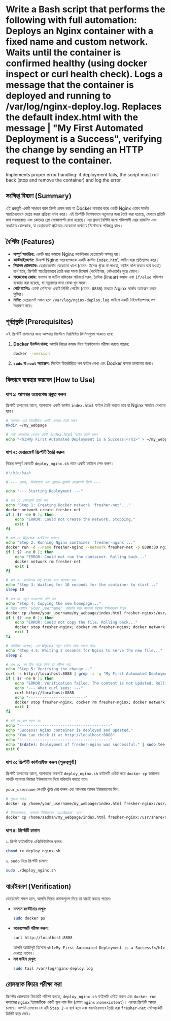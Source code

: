 # Write a Bash script that performs the following with full automation: Deploys an Nginx container with a fixed name and custom network. Waits until the container is confirmed healthy (using docker inspect or curl health check). Logs a message that the container is deployed and running to /var/log/nginx-deploy.log. Replaces the default index.html with the message | "My First Automated Deployment is a Success", verifying the change by sending an HTTP request to the container.


Implements proper error handling: if deployment fails, the script must roll back (stop and remove the container) and log the error.

## সংক্ষিপ্ত বিবরণ (Summary)

এই প্রকল্পটি একটি সাধারণ ব্যাশ স্ক্রিপ্ট প্রদান করে যা Docker ব্যবহার করে একটি Nginx ওয়েব সার্ভার স্বয়ংক্রিয়ভাবে ডেপ্লয় করার প্রক্রিয়া বর্ণনা করে। এই স্ক্রিপ্টটি বিশেষভাবে নতুনদের জন্য তৈরি করা হয়েছে, যেখানে প্রতিটি ধাপ সহজবোধ্য এবং কোডের ফ্লো সোজাসাপ্টা রাখা হয়েছে। এর প্রধান বৈশিষ্ট্য হলো শক্তিশালী এরর হ্যান্ডলিং এবং স্বয়ংক্রিয় রোলব্যাক, যা ডেপ্লয়মেন্ট প্রক্রিয়ার যেকোনো ব্যর্থতায় সিস্টেমকে পরিচ্ছন্ন রাখে।

## বৈশিষ্ট্য (Features)

- **সম্পূর্ণ স্বয়ংক্রিয়:** একটি মাত্র কমান্ডে Nginx কন্টেইনার ডেপ্লয়মেন্ট সম্পন্ন হয়।
- **কাস্টমাইজেশন:** ডিফল্ট Nginx ওয়েবপেজকে একটি কাস্টম `index.html` ফাইল দ্বারা প্রতিস্থাপন করে।
- **নিরাপদ রোলব্যাক:** ডেপ্লয়মেন্টের যেকোনো ধাপে (যেমন: ইমেজ খুঁজে না পাওয়া, ফাইল কপি করতে ব্যর্থ হওয়া) ব্যর্থ হলে, স্ক্রিপ্টটি স্বয়ংক্রিয়ভাবে তৈরি করা সমস্ত রিসোর্স (কন্টেইনার, নেটওয়ার্ক) মুছে ফেলে।
- **সহজবোধ্য কোড:** ফাংশন বা জটিল লজিকের পরিবর্তে সরল, রৈখিক (linear) কমান্ড এবং `if/else` কন্ডিশন ব্যবহার করা হয়েছে, যা নতুনদের জন্য বোঝা খুব সহজ।
- **পোর্ট ম্যাপিং:** হোস্ট মেশিনের একটি নির্দিষ্ট পোর্টের (যেমন: `8888`) মাধ্যমে Nginx সার্ভার অ্যাক্সেস করার সুবিধা।
- **লগিং:** ডেপ্লয়মেন্ট সফল হলে `/var/log/nginx-deploy.log` ফাইলে একটি টাইমস্ট্যাম্পসহ লগ সংরক্ষণ করে।

## পূর্বপ্রস্তুতি (Prerequisites)

এই স্ক্রিপ্টটি চালানোর জন্য আপনার সিস্টেমে নিম্নলিখিত জিনিসগুলো থাকতে হবে:

1.  **Docker ইনস্টল থাকা:**
    আপনি নিচের কমান্ড দিয়ে ইনস্টলেশন পরীক্ষা করতে পারেন:
    ```bash
    docker --version
    ```
2.  **`sudo` বা `root` অ্যাক্সেস:**
    সিস্টেম ডিরেক্টরিতে লগ ফাইল লেখা এবং Docker কমান্ড চালানোর জন্য।

## কিভাবে ব্যবহার করবেন (How to Use)

### ধাপ ১: আপনার ওয়েবপেজ প্রস্তুত করুন

স্ক্রিপ্টটি চালানোর আগে, আপনাকে একটি কাস্টম `index.html` ফাইল তৈরি করতে হবে যা Nginx সার্ভারে দেখানো হবে।

```bash
# আপনার হোম ডিরেক্টরিতে একটি ফোল্ডার তৈরি করুন
mkdir ~/my_webpage

# সেই ফোল্ডারের ভেতরে একটি index.html ফাইল তৈরি করুন
echo "<h1>My First Automated Deployment is a Success!</h1>" > ~/my_webpage/index.html
```

### ধাপ ২: ডেপ্লয়মেন্ট স্ক্রিপ্টটি তৈরি করুন

নিচের সম্পূর্ণ কোডটি `deploy_nginx.sh` নামে একটি ফাইলে সেভ করুন।

```bash
#!/bin/bash

# --- চূড়ান্ত, নির্ভরযোগ্য এবং ফ্রেসার-ফ্রেন্ডলি ডেপ্লয়মেন্ট স্ক্রিপ্ট ---

echo "--- Starting Deployment ---"

# ধাপ ১: নেটওয়ার্ক তৈরি করা
echo "Step 1: Creating Docker network 'fresher-net'..."
docker network create fresher-net
if [ $? -ne 0 ]; then
    echo "ERROR: Could not create the network. Stopping."
    exit 1
fi

# ধাপ ২: Nginx কন্টেইনার চালানো
echo "Step 2: Running Nginx container 'fresher-nginx'..."
docker run -d --name fresher-nginx --network fresher-net -p 8888:80 nginx
if [ $? -ne 0 ]; then
    echo "ERROR: Could not run the container. Rolling back..."
    docker network rm fresher-net
    exit 1
fi

# ধাপ ৩: কন্টেইনার চালু হওয়ার জন্য অপেক্ষা করা
echo "Step 3: Waiting for 10 seconds for the container to start..."
sleep 10

# ধাপ ৪: নতুন ওয়েবপেজ কপি করা
echo "Step 4: Copying the new homepage..."
# নিচের লাইনে 'your_username' পরিবর্তন করে আপনার নিজের ইউজারনেম লিখুন
docker cp /home/your_username/my_webpage/index.html fresher-nginx:/usr/share/nginx/html/index.html
if [ $? -ne 0 ]; then
    echo "ERROR: Could not copy the file. Rolling back..."
    docker stop fresher-nginx; docker rm fresher-nginx; docker network rm fresher-net
    exit 1
fi

# অতিরিক্ত অপেক্ষা, যেন Nginx নতুন ফাইল লোড করতে পারে
echo "Step 4.5: Waiting 2 seconds for Nginx to serve the new file..."
sleep 2

# ধাপ ৫: সব ঠিক আছে কিনা তা পরীক্ষা করা
echo "Step 5: Verifying the change..."
curl -s http://localhost:8888 | grep -i -q "My First Automated Deployment is a Success!"
if [ $? -ne 0 ]; then
    echo "ERROR: Verification failed. The content is not updated. Rolling back..."
    echo "--- What curl sees: ---"
    curl http://localhost:8888
    echo "-------------------------"
    docker stop fresher-nginx; docker rm fresher-nginx; docker network rm fresher-net
    exit 1
fi

# যদি সব ধাপ সফল হয়
echo "----------------------------------------"
echo "Success! Nginx container is deployed and updated."
echo "You can check it at http://localhost:8888"
echo "----------------------------------------"
echo "$(date): Deployment of fresher-nginx was successful." | sudo tee -a /var/log/nginx-deploy.log
exit 0
```

### ধাপ ৩: স্ক্রিপ্টটি কাস্টমাইজ করুন (গুরুত্বপূর্ণ!)

স্ক্রিপ্টটি চালানোর আগে, আপনাকে অবশ্যই `deploy_nginx.sh` ফাইলটি এডিট করে `docker cp` কমান্ডের পাথটি আপনার নিজের ইউজারনেম দিয়ে পরিবর্তন করতে হবে।

`your_username` লেখাটি খুঁজে বের করুন এবং আপনার আসল ইউজারনেম দিন:
```bash
# পুরনো লাইন
docker cp /home/your_username/my_webpage/index.html fresher-nginx:/usr/share/nginx/html/index.html

# উদাহরণস্বরূপ, আপনার ইউজারনেম 'sadman' হলে:
docker cp /home/sadman/my_webpage/index.html fresher-nginx:/usr/share/nginx/html/index.html
```

### ধাপ ৪: স্ক্রিপ্টটি চালান

১. স্ক্রিপ্ট ফাইলটিকে এক্সিকিউটেবল করুন:
   ```bash
   chmod +x deploy_nginx.sh
   ```
২. `sudo` দিয়ে স্ক্রিপ্টটি চালান:
   ```bash
   sudo ./deploy_nginx.sh
   ```

## যাচাইকরণ (Verification)

ডেপ্লয়মেন্ট সফল হলে, আপনি নিচের কমান্ডগুলো দিয়ে তা যাচাই করতে পারেন:

* **চলমান কন্টেইনার দেখুন:**
  ```bash
  sudo docker ps
  ```
* **ওয়েবপেজটি পরীক্ষা করুন:**
  ```bash
  curl http://localhost:8888
  ```
  আপনি আউটপুট হিসেবে `<h1>My First Automated Deployment is a Success!</h1>` দেখতে পাবেন।
* **লগ ফাইল দেখুন:**
  ```bash
  sudo tail /var/log/nginx-deploy.log
  ```

## রোলব্যাক ফিচার পরীক্ষা করা

স্ক্রিপ্টের রোলব্যাক ফিচারটি পরীক্ষা করতে, `deploy_nginx.sh` ফাইলটি এডিট করুন এবং `docker run` কমান্ডের `nginx` ইমেজটিকে একটি ভুল নাম দিন (যেমন `nginx:nonexistent`)। এরপর স্ক্রিপ্টটি আবার চালান। আপনি দেখবেন যে এটি `Step 2`-এ ব্যর্থ হবে এবং স্বয়ংক্রিয়ভাবে তৈরি করা `fresher-net` নেটওয়ার্কটি ডিলিট করে দেবে।